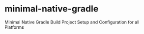 # minimal-native-gradle
Minimal Native Gradle Build Project Setup and Configuration for all Platforms
